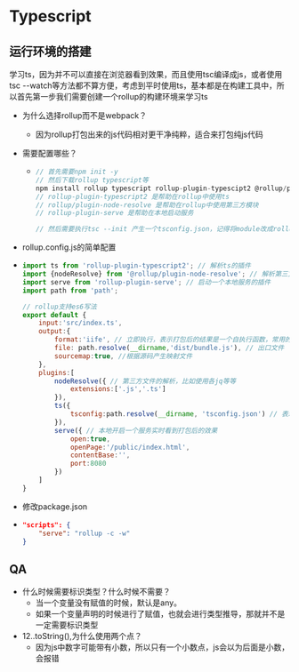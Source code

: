 # Typescript

## 运行环境的搭建

学习ts，因为并不可以直接在浏览器看到效果，而且使用tsc编译成js，或者使用tsc --watch等方法都不算方便，考虑到平时使用ts，基本都是在构建工具中，所以首先第一步我们需要创建一个rollup的构建环境来学习ts

- 为什么选择rollup而不是webpack？

  - 因为rollup打包出来的js代码相对更干净纯粹，适合来打包纯js代码

- 需要配置哪些？


  - ```js
    // 首先需要npm init -y
    // 然后下载rollup typescript等
    npm install rollup typescript rollup-plugin-typescipt2 @rollup/plugin-node-resolve rollup-plugin-serve -D
    // rollup-plugin-typescript2 是帮助在rollup中使用ts
    // rollup/plugin-node-resolve 是帮助在rollup中使用第三方模块
    // rollup-plugin-serve 是帮助在本地启动服务
    
    // 然后需要执行tsc --init 产生一个tsconfig.json，记得将module改成rollup支持的es2015或者esnext
    ```
    
- rollup.config.js的简单配置
- ```js
  import ts from 'rollup-plugin-typescript2'; // 解析ts的插件
  import {nodeResolve} from '@rollup/plugin-node-resolve'; // 解析第三方模块的插件
  import serve from 'rollup-plugin-serve'; // 启动一个本地服务的插件
  import path from 'path';
  
  // rollup支持es6写法
  export default {
      input:'src/index.ts',
      output:{
          format:'iife', // 立即执行，表示打包后的结果是一个自执行函数，常用的还有umd主要是为了弄一个全局变量，我们只是为了看到ts转义为js的效果
          file: path.resolve(__dirname,'dist/bundle.js'), // 出口文件
          sourcemap:true, //根据源码产生映射文件
      },
      plugins:[
          nodeResolve({ // 第三方文件的解析，比如使用各jq等等
              extensions:['.js','.ts']
          }),
          ts({
              tsconfig:path.resolve(__dirname, 'tsconfig.json') // 表示ts使用哪个配置文件
          }),
          serve({ // 本地开启一个服务实时看到打包后的效果
              open:true,
              openPage:'/public/index.html',
              contentBase:'',
              port:8080
          })
      ]
  }
  ```

- 修改package.json

- ```json
  "scripts": {
      "serve": "rollup -c -w"
  }
  ```

## QA

- 什么时候需要标识类型？什么时候不需要？
  - 当一个变量没有赋值的时候，默认是any。
  - 如果一个变量声明的时候进行了赋值，也就会进行类型推导，那就并不是一定需要标识类型
- 12..toString(),为什么使用两个点？
  - 因为js中数字可能带有小数，所以只有一个小数点，js会以为后面是小数，会报错